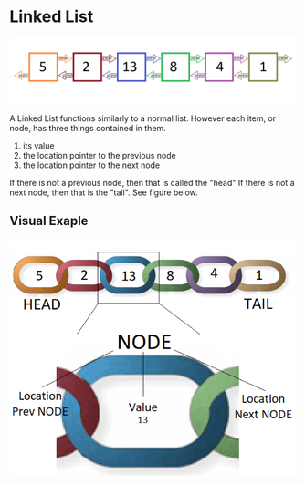 # Linked List
![image](Pictures/linked_link_chart.png)

A Linked List functions similarly to a normal list. However each item, or node, has three things contained in them.
1. its value
2. the location pointer to the previous node
3. the location pointer to the next node

If there is not a previous node, then that is called the "head" If there is not a next node, then that is the "tail". See figure below.

## Visual Exaple
![image](Pictures/chain_links_chart.png)